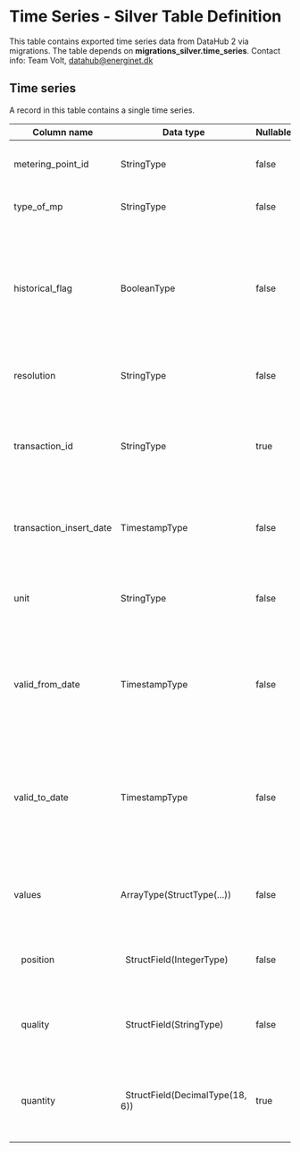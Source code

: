 # Time Series - Silver Table Definition

This table contains exported time series data from DataHub 2 via migrations.
The table depends on **migrations_silver.time_series**.
Contact info: Team Volt, datahub@energinet.dk

## Time series

A record in this table contains a single time series.

| Column name             | Data type                                   | Nullable | Description                                                                                                                                                              | Constraints                                                                                                    |
|-------------------------|---------------------------------------------|----------|--------------------------------------------------------------------------------------------------------------------------------------------------------------------------|----------------------------------------------------------------------------------------------------------------|
| metering_point_id       | StringType                                  | false    | The GSRN number that uniquely identifies the metering point                                                                                                              | Exactly 18 digits                                                                                              |
| type_of_mp              | StringType                                  | false    | -                                                                                                                                                                        | Valid values can be found [here](../../source/MigrationTools/package/enums/metering_points/type_of_mp_enum.py) |
| historical_flag         | BooleanType                                 | false    | **True:** when the time series has been updated by a later one and thus made historical / **False:** when the time series is the latest/current one for a given interval | -                                                                                                              |
| resolution              | StringType                                  | false    | A resolution defines the time series value precision                                                                                                                     | Valid values ["PT15M", "PT1H", "P1M"]                                                                          |
| transaction_id          | StringType                                  | true     | Contains an ID for the specific time series transaction, provided by the sender or the source system. Uniqueness not guaranteed                                          | -                                                                                                              |
| transaction_insert_date | TimestampType                               | false    | Contains the local Danish time for when the time series data was persisted in source system                                                                              | -                                                                                                              |
| unit                    | StringType                                  | false    | The measure unit, e.g. kWh                                                                                                                                               | Valid values ["KWH", "MWH", "MVARH", "KVARH", "KW", "T"]                                                       |
| valid_from_date         | TimestampType                               | false    | Represents the time series start interval, which is in UTC time matching the beginning of a date in the `Europe/Copenhagen` timezone                                     | -                                                                                                              |
| valid_to_date           | TimestampType                               | false    | Represents the time series end interval, which is in UTC time matching the beginning of a date in the `Europe/Copenhagen` timezone. The moment is exclusive              | -                                                                                                              |
| values                  | ArrayType(StructType(...))                  | false    | Array that contains position, quality and quantity for all values of a given time series                                                                                 | -                                                                                                              |
| &nbsp;&nbsp; position   | &nbsp;&nbsp;StructField(IntegerType)        | false    | The position the time series value had in the received time series                                                                                                       | Never 0                                                                                                        |
| &nbsp;&nbsp; quality    | &nbsp;&nbsp;StructField(StringType)         | false    | The quality of the energy quantity                                                                                                                                       | Valid values ["E01", "56", "D01", "QM", "36"]                                                                  |
| &nbsp;&nbsp; quantity   | &nbsp;&nbsp;StructField(DecimalType(18, 6)) | true     | The energy quantity                                                                                                                                                      | Negative values allowed. May be null when the quality is 'missing'                                             |
